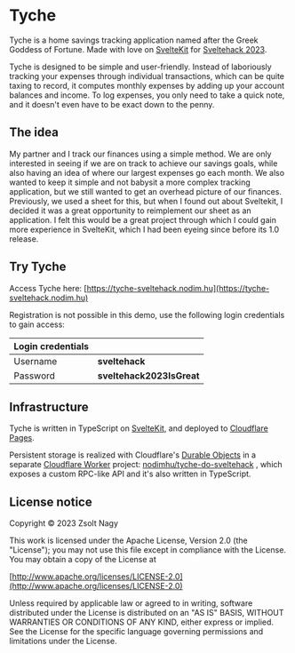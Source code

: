 # Tyche

Tyche is a home savings tracking application named after the Greek Goddess of Fortune. Made with love on [SvelteKit](https://kit.svelte.dev) for [Sveltehack 2023](https://hack.sveltesociety.dev/).

Tyche is designed to be simple and user-friendly. Instead of laboriously tracking your expenses through individual transactions, which can be quite taxing to record, it computes monthly expenses by adding up your account balances and income. To log expenses, you only need to take a quick note, and it doesn't even have to be exact down to the penny.

## The idea

My partner and I track our finances using a simple method. We are only interested in seeing if we are on track to achieve our savings goals, while also having an idea of where our largest expenses go each month. We also wanted to keep it simple and not babysit a more complex tracking application, but we still wanted to get an overhead picture of our finances. Previously, we used a sheet for this, but when I found out about Sveltekit, I decided it was a great opportunity to reimplement our sheet as an application. I felt this would be a great project through which I could gain more experience in SvelteKit, which I had been eyeing since before its 1.0 release.

## Try Tyche

Access Tyche here: [https://tyche-sveltehack.nodim.hu](https://tyche-sveltehack.nodim.hu)

Registration is not possible in this demo, use the following login credentials to gain access:

| Login credentials |                           |
| ----------------- | ------------------------- |
| Username          | **sveltehack**            |
| Password          | **sveltehack2023IsGreat** |

## Infrastructure

Tyche is written in TypeScript on [SvelteKit](https://kit.svelte.dev), and deployed to [Cloudflare Pages](https://pages.cloudflare.com/).

Persistent storage is realized with Cloudflare's [Durable Objects](https://www.cloudflare.com/products/durable-objects/) in a separate [Cloudflare Worker](https://workers.cloudflare.com/) project: [nodimhu/tyche-do-sveltehack](https://github.com/nodimhu/tyche-do-sveltehack) , which exposes a custom RPC-like API and it's also written in TypeScript.



## License notice

Copyright © 2023 Zsolt Nagy

This work is licensed under the Apache License, Version 2.0 (the "License"); you may not use this file except in compliance with the License. You may obtain a copy of the License at

[http://www.apache.org/licenses/LICENSE-2.0](http://www.apache.org/licenses/LICENSE-2.0)

Unless required by applicable law or agreed to in writing, software distributed under the License is distributed on an "AS IS" BASIS, WITHOUT WARRANTIES OR CONDITIONS OF ANY KIND, either express or implied. See the License for the specific language governing permissions and limitations under the License.
